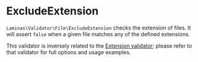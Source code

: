 # ExcludeExtension

`Laminas\Validator\File\ExcludeExtension` checks the extension of files. It will
assert `false` when a given file matches any of the defined extensions.

This validator is inversely related to the [Extension validator](extension.md);
please refer to that validator for full options and usage examples.
